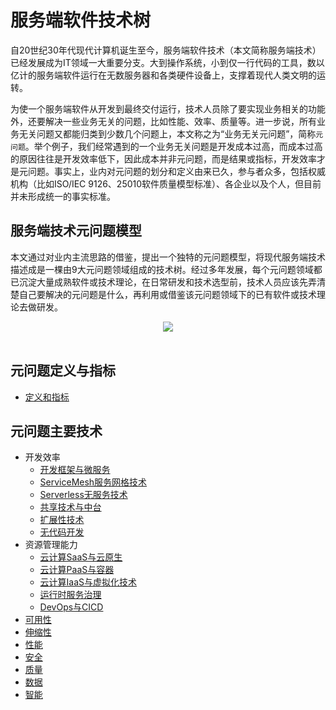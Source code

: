 # 服务端软件技术树

自20世纪30年代现代计算机诞生至今，服务端软件技术（本文简称服务端技术）已经发展成为IT领域一大重要分支。大到操作系统，小到仅一行代码的工具，数以亿计的服务端软件运行在无数服务器和各类硬件设备上，支撑着现代人类文明的运转。

为使一个服务端软件从开发到最终交付运行，技术人员除了要实现业务相关的功能外，还要解决一些业务无关的问题，比如性能、效率、质量等。进一步说，所有业务无关问题又都能归类到少数几个问题上，本文称之为“业务无关元问题”，简称`元问题`。举个例子，我们经常遇到的一个业务无关问题是开发成本过高，而成本过高的原因往往是开发效率低下，因此成本并非元问题，而是结果或指标，开发效率才是元问题。事实上，业内对元问题的划分和定义由来已久，参与者众多，包括权威机构（比如ISO/IEC 9126、25010软件质量模型标准）、各企业以及个人，但目前并未形成统一的事实标准。

## 服务端技术元问题模型

本文通过对业内主流思路的借鉴，提出一个独特的元问题模型，将现代服务端技术描述成是一棵由9大元问题领域组成的技术树。经过多年发展，每个元问题领域都已沉淀大量成熟软件或技术理论，在日常研发和技术选型前，技术人员应该先弄清楚自己要解决的元问题是什么，再利用或借鉴该元问题领域下的已有软件或技术理论去做研发。

<div align="center">
    <a href="https://github.com/star2478/server-tech-tree/blob/master/img/server-tech-tree-model.png"> <img src="https://github.com/star2478/server-tech-tree/blob/master/img/server-tech-tree-model.png"></a>
</div>
<br>

## 元问题定义与指标
* [定义和指标](https://github.com/star2478/server-tech-tree/blob/master/元问题定义和指标.md)

## 元问题主要技术
* 开发效率
    * [开发框架与微服务](https://github.com/star2478/server-tech-tree/blob/master/元问题主要技术/开发效率/开发框架与微服务.md)
    * [ServiceMesh服务网格技术](https://github.com/star2478/server-tech-tree/blob/master/元问题主要技术/开发效率/ServiceMesh服务网格技术.md)
    * [Serverless无服务技术](https://github.com/star2478/server-tech-tree/blob/master/元问题主要技术/开发效率/Serverless无服务技术.md)
    * [共享技术与中台](https://github.com/star2478/server-tech-tree/blob/master/元问题主要技术/开发效率/共享技术与中台.md)
    * [扩展性技术](https://github.com/star2478/server-tech-tree/blob/master/元问题主要技术/开发效率/扩展性技术.md)
    * [无代码开发](https://github.com/star2478/server-tech-tree/blob/master/元问题主要技术/开发效率/无代码开发.md)
* 资源管理能力
    * [云计算SaaS与云原生](https://github.com/star2478/server-tech-tree/blob/master/元问题主要技术/资源管理能力/云计算SaaS与云原生.md)
    * [云计算PaaS与容器](https://github.com/star2478/server-tech-tree/blob/master/元问题主要技术/资源管理能力/云计算PaaS与容器.md)
    * [云计算IaaS与虚拟化技术](https://github.com/star2478/server-tech-tree/blob/master/元问题主要技术/资源管理能力/云计算IaaS与虚拟化技术.md)
    * [运行时服务治理](https://github.com/star2478/server-tech-tree/blob/master/元问题主要技术/资源管理能力/运行时服务治理.md)
    * [DevOps与CICD](https://github.com/star2478/server-tech-tree/blob/master/元问题主要技术/资源管理能力/DevOps与CICD.md)
* [可用性](https://github.com/star2478/server-tech-tree/blob/master/元问题主要技术/可用性/可用性.md)
* [伸缩性](https://github.com/star2478/server-tech-tree/blob/master/元问题主要技术/伸缩性/伸缩性.md)
* [性能](https://github.com/star2478/server-tech-tree/blob/master/元问题主要技术/性能/性能.md)
* [安全](https://github.com/star2478/server-tech-tree/blob/master/元问题主要技术/安全/安全.md)
* [质量](https://github.com/star2478/server-tech-tree/blob/master/元问题主要技术/质量/质量.md)
* [数据](https://github.com/star2478/server-tech-tree/blob/master/元问题主要技术/数据/数据.md)
* [智能](https://github.com/star2478/server-tech-tree/blob/master/元问题主要技术/智能/智能.md)
